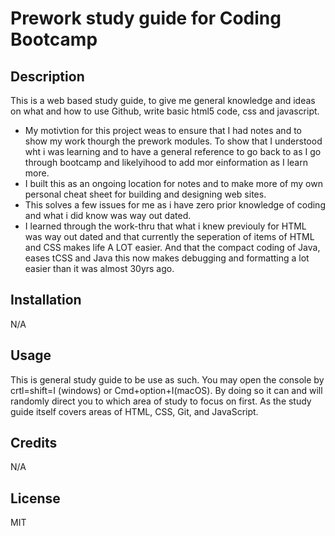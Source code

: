# Prework study guide for Coding Bootcamp

## Description

This is a web based study guide, to give me general knowledge and ideas on what and how to use Github, write basic html5 code, css and javascript.

- My motivtion for this project weas to ensure that I had notes and to show my work thourgh the prework modules. To show that I understood wht i was learning and to have a general reference to go back to as I go through bootcamp and likelyihood to add mor einformation as I learn more. 
- I built this as an ongoing location for notes and to make more of my own personal cheat sheet for building and designing web sites.
- This solves a few issues for me as i have zero prior knowledge of coding and what i did know was way out dated. 
- I learned through the work-thru that what i knew previouly for HTML was way out dated and that currently the seperation of items of HTML and CSS makes life A LOT easier. And that the compact coding of Java, eases tCSS and Java this now makes debugging and formatting a lot easier than it was almost 30yrs ago.


## Installation

N/A

## Usage

This is general study guide to be use as such. You may open the console by  crtl=shift=I (windows)
or Cmd+option+I(macOS). By doing so it can and will randomly direct you to which area of study to focus on first. As the study guide itself covers areas of HTML, CSS, Git, and JavaScript.

## Credits

N/A

## License

MIT
